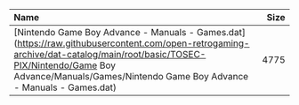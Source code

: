 |Name|Size|
|:---|---:|
|[Nintendo Game Boy Advance - Manuals - Games.dat](https://raw.githubusercontent.com/open-retrogaming-archive/dat-catalog/main/root/basic/TOSEC-PIX/Nintendo/Game Boy Advance/Manuals/Games/Nintendo Game Boy Advance - Manuals - Games.dat)|4775|
